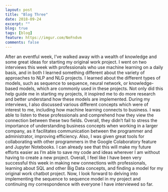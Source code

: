 ```yaml
---
layout: post
title: "Blog Three"
date: 2018-09-24
excerpt: ""
blog: true
tags: [blog]
feature: https://imgur.com/NeFndvm
comments: false
---
```


After an eventful week, I’ve walked away with a wealth of knowledge and some great ideas for starting my original work project. I went on two interviews this week with professionals who use machine learning on a daily basis, and in both I learned something different about the variety of approaches to NLP and NLG projects. I learned about the different types of models, such as sequence to sequence, neural network, or knowledge-based models, which are commonly used in these projects. Not only did this help guide me in starting my projects, it inspired me to do more research and better understand how these models are implemented. During my interviews, I also discussed various different concepts which were of interest to me, including how machine learning connects to business. I was able to listen to these professionals and comprehend how they view the connection between these two fields. Overall, they didn’t fail to stress the importance of understanding business concepts when working in a larger company, as it facilitates communication between the programmer and administrator, improving efficiency. Also, I was given great tools for collaborating with other programmers in the Google Colaboratory feature and Jupyter Notebooks. I can already see that this will make my future efforts easier as I’m able to save my code and ideas wherever I am without having to create a new project. Overall, I feel like I have been very successful this week in making new connections with professionals, learning about SQL and other Big Data concepts, and finding a model for my original work chatbot project. Now, I look forward to delving into implementing the sequence to sequence model in my project and continuing my correspondence with everyone I have interviewed so far. 
